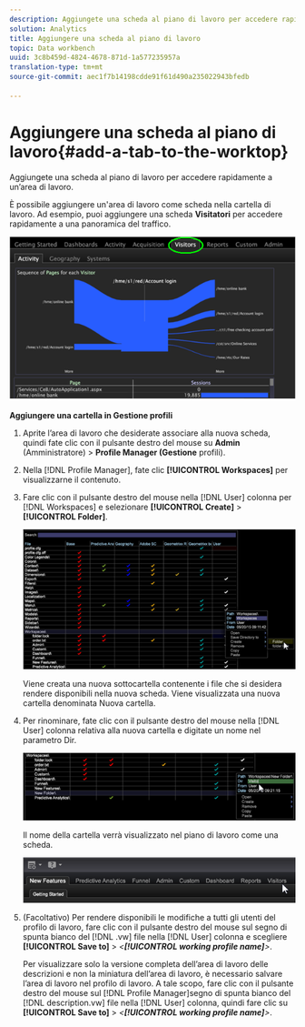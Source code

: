 ```yaml
---
description: Aggiungete una scheda al piano di lavoro per accedere rapidamente a un’area di lavoro.
solution: Analytics
title: Aggiungere una scheda al piano di lavoro
topic: Data workbench
uuid: 3c8b459d-4824-4678-871d-1a577235957a
translation-type: tm+mt
source-git-commit: aec1f7b14198cdde91f61d490a235022943bfedb

---
```



# Aggiungere una scheda al piano di lavoro{#add-a-tab-to-the-worktop}

Aggiungete una scheda al piano di lavoro per accedere rapidamente a un’area di lavoro.

È possibile aggiungere un&#39;area di lavoro come scheda nella cartella di lavoro. Ad esempio, puoi aggiungere una scheda **Visitatori** per accedere rapidamente a una panoramica del traffico.

![](assets/client-tab.png)

**Aggiungere una cartella in Gestione profili**

1. Aprite l’area di lavoro che desiderate associare alla nuova scheda, quindi fate clic con il pulsante destro del mouse su **Admin** (Amministratore) > **Profile Manager (Gestione** profili).
1. Nella [!DNL Profile Manager], fate clic **[!UICONTROL Workspaces]** per visualizzarne il contenuto.
1. Fare clic con il pulsante destro del mouse nella [!DNL User] colonna per [!DNL Workspaces] e selezionare **[!UICONTROL Create]** > **[!UICONTROL Folder]**.

   ![](assets/tabs_on_worktop.png)

   Viene creata una nuova sottocartella contenente i file che si desidera rendere disponibili nella nuova scheda. Viene visualizzata una nuova cartella denominata Nuova cartella.
1. Per rinominare, fate clic con il pulsante destro del mouse nella [!DNL User] colonna relativa alla nuova cartella e digitate un nome nel parametro Dir.

   ![](assets/tabs_on_workto_1.png)

   Il nome della cartella verrà visualizzato nel piano di lavoro come una scheda.

   ![](assets/tabs_on_workto_2.png)

1. (Facoltativo) Per rendere disponibili le modifiche a tutti gli utenti del profilo di lavoro, fare clic con il pulsante destro del mouse sul segno di spunta bianco del [!DNL .vw] file nella [!DNL User] colonna e scegliere **[!UICONTROL Save to]** > *&lt;**[!UICONTROL working profile name]**>*.

   Per visualizzare solo la versione completa dell’area di lavoro delle descrizioni e non la miniatura dell’area di lavoro, è necessario salvare l’area di lavoro nel profilo di lavoro. A tale scopo, fare clic con il pulsante destro del mouse sul [!DNL Profile Manager]segno di spunta bianco del [!DNL description.vw] file nella [!DNL User] colonna, quindi fare clic su **[!UICONTROL Save to]** > *&lt;**[!UICONTROL working profile name]**>*.
